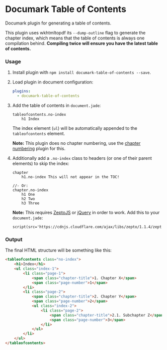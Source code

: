 # Documark Table of Contents

Documark plugin for generating a table of contents.

This plugin uses wkhtmltopdf its `--dump-outline` flag to generate the chapter index,
which means that the table of contents is always one compilation behind.
__Compiling twice will ensure you have the latest table of contents.__

### Usage

1. Install plugin with `npm install documark-table-of-contents --save`.

2. Load plugin in document configuration:

	```yaml
	plugins:
	  - documark-table-of-contents
	```

3. Add the table of contents in `document.jade`:

	```jade
	tableofcontents.no-index
		h1 Index
	```

	The index element (`ul`) will be automatically appended to the `tableofcontents` element.

	__Note:__ This plugin does no chapter numbering, use the [chapter numbering][documark-chapter-numbering] plugin for this.

4. Additionally add a `.no-index` class to headers (or one of their parent elements) to skip the index:

	```jade
	chapter
		h1.no-index This will not appear in the TOC!

	//- Or:
	chapter.no-index
		h1 One
		h2 Two
		h3 Three
	```

	__Note:__ This requires [ZeptoJS][zeptojs] or [jQuery][jquery] in order to work. Add this to your `document.jade`:

	```jade
	script(src='https://cdnjs.cloudflare.com/ajax/libs/zepto/1.1.4/zepto.min.js')
	```

### Output

The final HTML structure will be something like this:

```html
<tableofcontents class="no-index">
	<h1>Index</h1>
	<ul class="index-1">
		<li class="page-1">
			<span class="chapter-title">1. Chapter X</span>
			<span class="page-number">1</span>
		</li>
		<li class="page-2">
			<span class="chapter-title">2. Chapter Y</span>
			<span class="page-number">2</span>
			<ul class="index-2">
				<li class="page-2">
					<span class="chapter-title">2.1. Subchapter Z</span>
					<span class="page-number">3</span>
				</li>
			</ul>
		</li>
	</ul>
</tableofcontents>
```

[documark-chapter-numbering]: https://github.com/mauvm/documark-chapter-numbering
[zeptojs]: http://zeptojs.com/
[jquery]: http://jquery.com/
